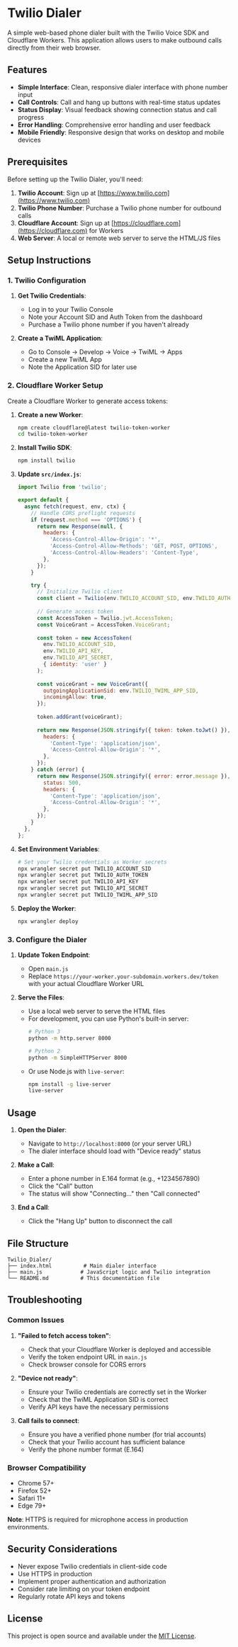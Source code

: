 # Twilio Dialer

A simple web-based phone dialer built with the Twilio Voice SDK and Cloudflare Workers. This application allows users to make outbound calls directly from their web browser.

## Features

- **Simple Interface**: Clean, responsive dialer interface with phone number input
- **Call Controls**: Call and hang up buttons with real-time status updates
- **Status Display**: Visual feedback showing connection status and call progress
- **Error Handling**: Comprehensive error handling and user feedback
- **Mobile Friendly**: Responsive design that works on desktop and mobile devices

## Prerequisites

Before setting up the Twilio Dialer, you'll need:

1. **Twilio Account**: Sign up at [https://www.twilio.com](https://www.twilio.com)
2. **Twilio Phone Number**: Purchase a Twilio phone number for outbound calls
3. **Cloudflare Account**: Sign up at [https://cloudflare.com](https://cloudflare.com) for Workers
4. **Web Server**: A local or remote web server to serve the HTML/JS files

## Setup Instructions

### 1. Twilio Configuration

1. **Get Twilio Credentials**:
   - Log in to your Twilio Console
   - Note your Account SID and Auth Token from the dashboard
   - Purchase a Twilio phone number if you haven't already

2. **Create a TwiML Application**:
   - Go to Console → Develop → Voice → TwiML → Apps
   - Create a new TwiML App
   - Note the Application SID for later use

### 2. Cloudflare Worker Setup

Create a Cloudflare Worker to generate access tokens:

1. **Create a new Worker**:
   ```bash
   npm create cloudflare@latest twilio-token-worker
   cd twilio-token-worker
   ```

2. **Install Twilio SDK**:
   ```bash
   npm install twilio
   ```

3. **Update `src/index.js`**:
   ```javascript
   import Twilio from 'twilio';

   export default {
     async fetch(request, env, ctx) {
       // Handle CORS preflight requests
       if (request.method === 'OPTIONS') {
         return new Response(null, {
           headers: {
             'Access-Control-Allow-Origin': '*',
             'Access-Control-Allow-Methods': 'GET, POST, OPTIONS',
             'Access-Control-Allow-Headers': 'Content-Type',
           },
         });
       }

       try {
         // Initialize Twilio client
         const client = Twilio(env.TWILIO_ACCOUNT_SID, env.TWILIO_AUTH_TOKEN);
         
         // Generate access token
         const AccessToken = Twilio.jwt.AccessToken;
         const VoiceGrant = AccessToken.VoiceGrant;
         
         const token = new AccessToken(
           env.TWILIO_ACCOUNT_SID,
           env.TWILIO_API_KEY,
           env.TWILIO_API_SECRET,
           { identity: 'user' }
         );
         
         const voiceGrant = new VoiceGrant({
           outgoingApplicationSid: env.TWILIO_TWIML_APP_SID,
           incomingAllow: true,
         });
         
         token.addGrant(voiceGrant);
         
         return new Response(JSON.stringify({ token: token.toJwt() }), {
           headers: {
             'Content-Type': 'application/json',
             'Access-Control-Allow-Origin': '*',
           },
         });
       } catch (error) {
         return new Response(JSON.stringify({ error: error.message }), {
           status: 500,
           headers: {
             'Content-Type': 'application/json',
             'Access-Control-Allow-Origin': '*',
           },
         });
       }
     },
   };
   ```

4. **Set Environment Variables**:
   ```bash
   # Set your Twilio credentials as Worker secrets
   npx wrangler secret put TWILIO_ACCOUNT_SID
   npx wrangler secret put TWILIO_AUTH_TOKEN
   npx wrangler secret put TWILIO_API_KEY
   npx wrangler secret put TWILIO_API_SECRET
   npx wrangler secret put TWILIO_TWIML_APP_SID
   ```

5. **Deploy the Worker**:
   ```bash
   npx wrangler deploy
   ```

### 3. Configure the Dialer

1. **Update Token Endpoint**:
   - Open `main.js`
   - Replace `https://your-worker.your-subdomain.workers.dev/token` with your actual Cloudflare Worker URL

2. **Serve the Files**:
   - Use a local web server to serve the HTML files
   - For development, you can use Python's built-in server:
     ```bash
     # Python 3
     python -m http.server 8000
     
     # Python 2
     python -m SimpleHTTPServer 8000
     ```
   - Or use Node.js with `live-server`:
     ```bash
     npm install -g live-server
     live-server
     ```

## Usage

1. **Open the Dialer**:
   - Navigate to `http://localhost:8000` (or your server URL)
   - The dialer interface should load with "Device ready" status

2. **Make a Call**:
   - Enter a phone number in E.164 format (e.g., +1234567890)
   - Click the "Call" button
   - The status will show "Connecting..." then "Call connected"

3. **End a Call**:
   - Click the "Hang Up" button to disconnect the call

## File Structure

```
Twilio_Dialer/
├── index.html          # Main dialer interface
├── main.js            # JavaScript logic and Twilio integration
└── README.md          # This documentation file
```

## Troubleshooting

### Common Issues

1. **"Failed to fetch access token"**:
   - Check that your Cloudflare Worker is deployed and accessible
   - Verify the token endpoint URL in `main.js`
   - Check browser console for CORS errors

2. **"Device not ready"**:
   - Ensure your Twilio credentials are correctly set in the Worker
   - Check that the TwiML Application SID is correct
   - Verify API keys have the necessary permissions

3. **Call fails to connect**:
   - Ensure you have a verified phone number (for trial accounts)
   - Check that your Twilio account has sufficient balance
   - Verify the phone number format (E.164)

### Browser Compatibility

- Chrome 57+
- Firefox 52+
- Safari 11+
- Edge 79+

**Note**: HTTPS is required for microphone access in production environments.

## Security Considerations

- Never expose Twilio credentials in client-side code
- Use HTTPS in production
- Implement proper authentication and authorization
- Consider rate limiting on your token endpoint
- Regularly rotate API keys and tokens

## License

This project is open source and available under the [MIT License](LICENSE).
